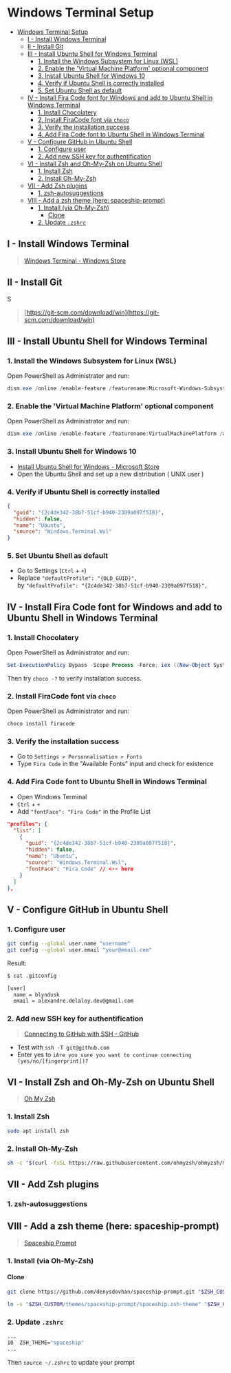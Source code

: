 # Windows Terminal Setup

- [Windows Terminal Setup](#windows-terminal-setup)
  - [I - Install Windows Terminal](#i---install-windows-terminal)
  - [II - Install Git](#ii---install-git)
  - [III - Install Ubuntu Shell for Windows Terminal](#iii---install-ubuntu-shell-for-windows-terminal)
    - [1. Install the Windows Subsystem for Linux (WSL)](#1-install-the-windows-subsystem-for-linux-wsl)
    - [2. Enable the 'Virtual Machine Platform' optional component](#2-enable-the-virtual-machine-platform-optional-component)
    - [3. Install Ubuntu Shell for Windows 10](#3-install-ubuntu-shell-for-windows-10)
    - [4. Verify if Ubuntu Shell is correctly installed](#4-verify-if-ubuntu-shell-is-correctly-installed)
    - [5. Set Ubuntu Shell as default](#5-set-ubuntu-shell-as-default)
  - [IV - Install Fira Code font for Windows and add to Ubuntu Shell in Windows Terminal](#iv---install-fira-code-font-for-windows-and-add-to-ubuntu-shell-in-windows-terminal)
    - [1. Install Chocolatery](#1-install-chocolatery)
    - [2. Install FiraCode font via `choco`](#2-install-firacode-font-via-choco)
    - [3. Verify the installation success](#3-verify-the-installation-success)
    - [4. Add Fira Code font to Ubuntu Shell in Windows Terminal](#4-add-fira-code-font-to-ubuntu-shell-in-windows-terminal)
  - [V - Configure GitHub in Ubuntu Shell](#v---configure-github-in-ubuntu-shell)
    - [1. Configure user](#1-configure-user)
    - [2. Add new SSH key for authentification](#2-add-new-ssh-key-for-authentification)
  - [VI - Install Zsh and Oh-My-Zsh on Ubuntu Shell](#vi---install-zsh-and-oh-my-zsh-on-ubuntu-shell)
    - [1. Install Zsh](#1-install-zsh)
    - [2. Install Oh-My-Zsh](#2-install-oh-my-zsh)
  - [VII - Add Zsh plugins](#vii---add-zsh-plugins)
    - [1. zsh-autosuggestions](#1-zsh-autosuggestions)
  - [VIII - Add a zsh theme (here: spaceship-prompt)](#viii---add-a-zsh-theme-here-spaceship-prompt)
    - [1. Install (via Oh-My-Zsh)](#1-install-via-oh-my-zsh)
      - [Clone](#clone)
    - [2. Update `.zshrc`](#2-update-zshrc)

## I - Install Windows Terminal

> [Windows Terminal - Windows Store](https://www.microsoft.com/en-us/p/windows-terminal/9n0dx20hk701?activetab=pivot:overviewtab)

## II - Install Git
S
> [https://git-scm.com/download/win](https://git-scm.com/download/win)

## III - Install Ubuntu Shell for Windows Terminal

### 1. Install the Windows Subsystem for Linux (WSL)

Open PowerShell as Administrator and run:

```PowerShell
dism.exe /online /enable-feature /featurename:Microsoft-Windows-Subsystem-Ubuntu /all /norestart
```

### 2. Enable the 'Virtual Machine Platform' optional component

Open PowerShell as Administrator and run:

```PowerShell
dism.exe /online /enable-feature /featurename:VirtualMachinePlatform /all /norestart
```

### 3. Install Ubuntu Shell for Windows 10

- [Install Ubuntu Shell for Windows - Microsoft Store](https://www.microsoft.com/en-us/p/ubuntu/9nblggh4msv6?activetab=pivot:overviewtab)
- Open the Ubuntu Shell and set up a new distribution ( UNIX user )

### 4. Verify if Ubuntu Shell is correctly installed

```JSON
{
  "guid": "{2c4de342-38b7-51cf-b940-2309a097f518}",
  "hidden": false,
  "name": "Ubuntu",
  "source": "Windows.Terminal.Wsl"
}
```

### 5. Set Ubuntu Shell as default

- Go to Settings (`Ctrl` + `+`)
- Replace `"defaultProfile": "{OLD_GUID}",`<br>by `"defaultProfile": "{2c4de342-38b7-51cf-b940-2309a097f518}",`

## IV - Install Fira Code font for Windows and add to Ubuntu Shell in Windows Terminal

### 1. Install Chocolatery

Open PowerShell as Administrator and run:

```PowerShell
Set-ExecutionPolicy Bypass -Scope Process -Force; iex ((New-Object System.Net.WebClient).DownloadString('https://chocolatey.org/install.ps1'))
```

Then try `choco -?` to verify installation success.

### 2. Install FiraCode font via `choco`

Open PowerShell as Administrator and run:

```PowerShell
choco install firacode
```

### 3. Verify the installation success

- Go to `Settings > Personnalisation > Fonts`
- Type `Fira Code` in the "Available Fonts" input and check for existence

### 4. Add Fira Code font to Ubuntu Shell in Windows Terminal

- Open Windows Terminal
- `Ctrl` + `+`
- Add `"fontFace": "Fira Code"` in the Profile List

```JSON
"profiles": {
  "list": [
    {
      "guid": "{2c4de342-38b7-51cf-b940-2309a097f518}",
      "hidden": false,
      "name": "Ubuntu",
      "source": "Windows.Terminal.Wsl",
      "fontFace": "Fira Code" // <-- here
    }
  ]
},
```

## V - Configure GitHub in Ubuntu Shell

### 1. Configure user

```bash
git config --global user.name "username"
git config --global user.email "your@email.com"
```

Result:

```bash
$ cat .gitconfig

[user]
  name = blyndusk
  email = alexandre.delaloy.dev@gmail.com
```

### 2. Add new SSH key for authentification

> [Connecting to GitHub with SSH - GitHub](https://help.github.com/en/github/authenticating-to-github/connecting-to-github-with-ssh)

- Test with `ssh -T git@github.com`
- Enter yes to `iAre you sure you want to continue connecting (yes/no/[fingerprint])?`

## VI - Install Zsh and Oh-My-Zsh on Ubuntu Shell

> [Oh My Zsh](https://ohmyz.sh/)

### 1. Install Zsh

```bash
sudo apt install zsh
```

### 2. Install Oh-My-Zsh

```bash
sh -c "$(curl -fsSL https://raw.githubusercontent.com/ohmyzsh/ohmyzsh/master/tools/install.sh)"
```

## VII - Add Zsh plugins

### 1. zsh-autosuggestions



## VIII - Add a zsh theme (here: spaceship-prompt)

> [Spaceship Prompt](https://denysdovhan.com/spaceship-prompt/)

### 1. Install (via Oh-My-Zsh)

#### Clone




```bash
git clone https://github.com/denysdovhan/spaceship-prompt.git "$ZSH_CUSTOM/themes/spaceship-prompt"

ln -s "$ZSH_CUSTOM/themes/spaceship-prompt/spaceship.zsh-theme" "$ZSH_CUSTOM/themes/spaceship.zsh-theme"
```

### 2. Update `.zshrc`

```bash
...
10  ZSH_THEME="spaceship"
...
```

Then `source ~/.zshrc` to update your prompt